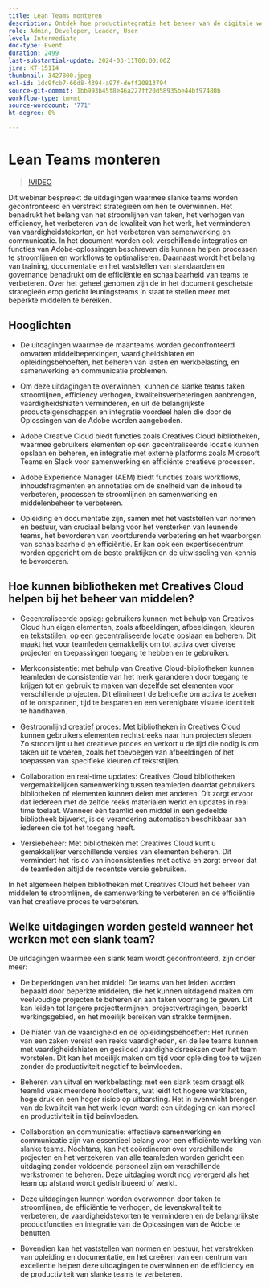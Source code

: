```yaml
---
title: Lean Teams monteren
description: Ontdek hoe productintegratie het beheer van de digitale werkstroom kan stroomlijnen, teamsamenwerking kan verbeteren, ervoor kunt zorgen dat u een effectief team hebt en uw bedrijfsprocessen kunt schalen.
role: Admin, Developer, Leader, User
level: Intermediate
doc-type: Event
duration: 2499
last-substantial-update: 2024-03-11T00:00:00Z
jira: KT-15114
thumbnail: 3427800.jpeg
exl-id: 1dc9fcb7-66d8-4394-a97f-deff20813794
source-git-commit: 1bb993b45f8e46a227ff20d58935be44bf97480b
workflow-type: tm+mt
source-wordcount: '771'
ht-degree: 0%

---
```


# Lean Teams monteren

>[!VIDEO](https://video.tv.adobe.com/v/3427800/?learn=on)

Dit webinar bespreekt de uitdagingen waarmee slanke teams worden geconfronteerd en verstrekt strategieën om hen te overwinnen. Het benadrukt het belang van het stroomlijnen van taken, het verhogen van efficiency, het verbeteren van de kwaliteit van het werk, het verminderen van vaardigheidstekorten, en het verbeteren van samenwerking en communicatie. In het document worden ook verschillende integraties en functies van Adobe-oplossingen beschreven die kunnen helpen processen te stroomlijnen en workflows te optimaliseren. Daarnaast wordt het belang van training, documentatie en het vaststellen van standaarden en governance benadrukt om de efficiëntie en schaalbaarheid van teams te verbeteren. Over het geheel genomen zijn de in het document geschetste strategieën erop gericht leuningsteams in staat te stellen meer met beperkte middelen te bereiken.

## Hooglichten

* De uitdagingen waarmee de maanteams worden geconfronteerd omvatten middelbeperkingen, vaardigheidshiaten en opleidingsbehoeften, het beheren van lasten en werkbelasting, en samenwerking en communicatie problemen.

* Om deze uitdagingen te overwinnen, kunnen de slanke teams taken stroomlijnen, efficiency verhogen, kwaliteitsverbeteringen aanbrengen, vaardigheidshiaten verminderen, en uit de belangrijkste producteigenschappen en integratie voordeel halen die door de Oplossingen van de Adobe worden aangeboden.

* Adobe Creative Cloud biedt functies zoals Creatives Cloud bibliotheken, waarmee gebruikers elementen op een gecentraliseerde locatie kunnen opslaan en beheren, en integratie met externe platforms zoals Microsoft Teams en Slack voor samenwerking en efficiënte creatieve processen.

* Adobe Experience Manager (AEM) biedt functies zoals workflows, inhoudsfragmenten en annotaties om de snelheid van de inhoud te verbeteren, processen te stroomlijnen en samenwerking en middelenbeheer te verbeteren.

* Opleiding en documentatie zijn, samen met het vaststellen van normen en bestuur, van cruciaal belang voor het versterken van leunende teams, het bevorderen van voortdurende verbetering en het waarborgen van schaalbaarheid en efficiëntie. Er kan ook een expertisecentrum worden opgericht om de beste praktijken en de uitwisseling van kennis te bevorderen.

## Hoe kunnen bibliotheken met Creatives Cloud helpen bij het beheer van middelen?

* Gecentraliseerde opslag: gebruikers kunnen met behulp van Creatives Cloud hun eigen elementen, zoals afbeeldingen, afbeeldingen, kleuren en tekststijlen, op een gecentraliseerde locatie opslaan en beheren. Dit maakt het voor teamleden gemakkelijk om tot activa over diverse projecten en toepassingen toegang te hebben en te gebruiken.

* Merkconsistentie: met behulp van Creative Cloud-bibliotheken kunnen teamleden de consistentie van het merk garanderen door toegang te krijgen tot en gebruik te maken van dezelfde set elementen voor verschillende projecten. Dit elimineert de behoefte om activa te zoeken of te ontspannen, tijd te besparen en een verenigbare visuele identiteit te handhaven.

* Gestroomlijnd creatief proces: Met bibliotheken in Creatives Cloud kunnen gebruikers elementen rechtstreeks naar hun projecten slepen. Zo stroomlijnt u het creatieve proces en verkort u de tijd die nodig is om taken uit te voeren, zoals het toevoegen van afbeeldingen of het toepassen van specifieke kleuren of tekststijlen.

* Collaboration en real-time updates: Creatives Cloud bibliotheken vergemakkelijken samenwerking tussen teamleden doordat gebruikers bibliotheken of elementen kunnen delen met anderen. Dit zorgt ervoor dat iedereen met de zelfde reeks materialen werkt en updates in real time toelaat. Wanneer één teamlid een middel in een gedeelde bibliotheek bijwerkt, is de verandering automatisch beschikbaar aan iedereen die tot het toegang heeft.

* Versiebeheer: Met bibliotheken met Creatives Cloud kunt u gemakkelijker verschillende versies van elementen beheren. Dit vermindert het risico van inconsistenties met activa en zorgt ervoor dat de teamleden altijd de recentste versie gebruiken.

In het algemeen helpen bibliotheken met Creatives Cloud het beheer van middelen te stroomlijnen, de samenwerking te verbeteren en de efficiëntie van het creatieve proces te verbeteren.

## Welke uitdagingen worden gesteld wanneer het werken met een slank team?

De uitdagingen waarmee een slank team wordt geconfronteerd, zijn onder meer:

* De beperkingen van het middel: De teams van het leiden worden bepaald door beperkte middelen, die het kunnen uitdagend maken om veelvoudige projecten te beheren en aan taken voorrang te geven. Dit kan leiden tot langere projecttermijnen, projectvertragingen, beperkt werkingsgebied, en het moeilijk bereiken van strakke termijnen.

* De hiaten van de vaardigheid en de opleidingsbehoeften: Het runnen van een zaken vereist een reeks vaardigheden, en de lee teams kunnen met vaardigheidshiaten en gesiloed vaardigheidsreeksen over het team worstelen. Dit kan het moeilijk maken om tijd voor opleiding toe te wijzen zonder de productiviteit negatief te beïnvloeden.

* Beheren van uitval en werkbelasting: met een slank team draagt elk teamlid vaak meerdere hoofdletters, wat leidt tot hogere werklasten, hoge druk en een hoger risico op uitbarsting. Het in evenwicht brengen van de kwaliteit van het werk-leven wordt een uitdaging en kan moreel en productiviteit in tijd beïnvloeden.

* Collaboration en communicatie: effectieve samenwerking en communicatie zijn van essentieel belang voor een efficiënte werking van slanke teams. Nochtans, kan het coördineren over verschillende projecten en het verzekeren van alle teamleden worden gericht een uitdaging zonder voldoende personeel zijn om verschillende werkstromen te beheren. Deze uitdaging wordt nog verergerd als het team op afstand wordt gedistribueerd of werkt.

* Deze uitdagingen kunnen worden overwonnen door taken te stroomlijnen, de efficiëntie te verhogen, de levenskwaliteit te verbeteren, de vaardigheidstekorten te verminderen en de belangrijkste productfuncties en integratie van de Oplossingen van de Adobe te benutten.

* Bovendien kan het vaststellen van normen en bestuur, het verstrekken van opleiding en documentatie, en het creëren van een centrum van excellentie helpen deze uitdagingen te overwinnen en de efficiency en de productiviteit van slanke teams te verbeteren.
